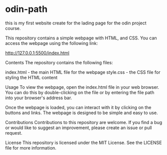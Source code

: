 # odin-path
this is my first website create for the lading page for the odin project course.

This repository contains a simple webpage with HTML, and CSS. You can access the webpage using the following link:

http://127.0.0.1:5500/index.html

Contents
The repository contains the following files:

index.html - the main HTML file for the webpage
style.css - the CSS file for styling the HTML content

Usage
To view the webpage, open the index.html file in your web browser. You can do this by double-clicking on the file or by entering the file path into your browser's address bar.

Once the webpage is loaded, you can interact with it by clicking on the buttons and links. The webpage is designed to be simple and easy to use.

Contributions
Contributions to this repository are welcome. If you find a bug or would like to suggest an improvement, please create an issue or pull request.

License
This repository is licensed under the MIT License. See the LICENSE file for more information.